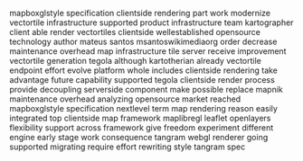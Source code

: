 mapboxglstyle specification clientside rendering part work modernize vectortile infrastructure supported product infrastructure team kartographer client able render vectortiles clientside wellestablished opensource technology author mateus santos msantoswikimediaorg order decrease maintenance overhead map infrastructure tile server receive improvement vectortile generation tegola although kartotherian already vectortile endpoint effort evolve platform whole includes clientside rendering take advantage future capability supported tegola clientside render process provide decoupling serverside component make possible replace mapnik maintenance overhead analyzing opensource market reached mapboxglstyle specification nextlevel term map rendering reason easily integrated top clientside map framework maplibregl leaflet openlayers flexibility support across framework give freedom experiment different engine early stage work consequence tangram webgl renderer going supported migrating require effort rewriting style tangram spec